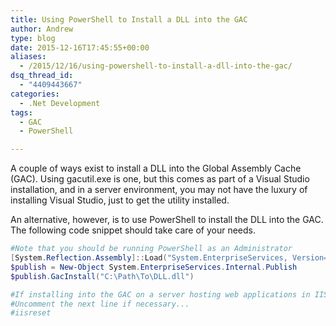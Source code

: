 ```yaml
---
title: Using PowerShell to Install a DLL into the GAC
author: Andrew
type: blog
date: 2015-12-16T17:45:55+00:00
aliases:
  - /2015/12/16/using-powershell-to-install-a-dll-into-the-gac/
dsq_thread_id:
  - "4409443667"
categories:
  - .Net Development
tags:
  - GAC
  - PowerShell

---
```

A couple of ways exist to install a DLL into the Global Assembly Cache (GAC). Using gacutil.exe is one, but this comes as part of a Visual Studio installation, and in a server environment, you may not have the luxury of installing Visual Studio, just to get the utility installed.

An alternative, however, is to use PowerShell to install the DLL into the GAC. The following code snippet should take care of your needs.

```powershell
#Note that you should be running PowerShell as an Administrator
[System.Reflection.Assembly]::Load("System.EnterpriseServices, Version=4.0.0.0, Culture=neutral, PublicKeyToken=b03f5f7f11d50a3a")            
$publish = New-Object System.EnterpriseServices.Internal.Publish            
$publish.GacInstall("C:\Path\To\DLL.dll")

#If installing into the GAC on a server hosting web applications in IIS, you need to restart IIS for the applications to pick up the change.
#Uncomment the next line if necessary...
#iisreset
```
